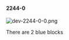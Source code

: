 #### 2244-0
![dev-2244-0-0.png](https://github.com/lil-lab/nlvr/raw/master/nlvr/dev/images/4/dev-2244-0-0.png "dev-2244-0-0.png")

There are 2 blue blocks